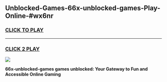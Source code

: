 
## Unblocked-Games-66x-unblocked-games-Play-Online-#wx6nr
<h3>
<a href="https://premium.freeplayer.one?title=66x-unblocked-games&ref=27F">CLICK TO PLAY</a></h3>
<hr>

<h3>
<a href="https://premium.freeplayer.one?title=66x-unblocked-games&ref=27F">CLICK 2 PLAY</a>
  
</h3>

<a href="https://premium.freeplayer.one?title=66x-unblocked-games&ref=27F"><img src="https://clearcache.store/games.png"></a>


**66x-unblocked-games games unblocked: Your Gateway to Fun and Accessible Online Gaming**

